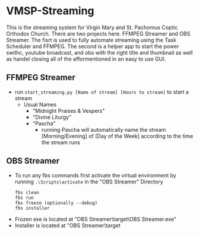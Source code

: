 # VMSP-Streaming
This is the streaming system for Virgin Mary and St. Pachomus Coptic Orthodox Church. There are two projects here. FFMPEG Streamer and OBS Streamer. The fisrt is used to fully automate streaming using the Task Scheduler and FFMPEG. The second is a helper app to start the power swithc, youtube broadcast, and obs with the right title and thumbnail as well as handel closing all of the afformentioned in an easy to use GUI.
## FFMPEG Streamer
- run ```start_streaming.py [Name of stream] [Hours to stream]``` to start a stream
  - Usual Names
    - "Midnight Praises & Vespers"
    - "Divine Liturgy"
    - "Pascha"
      - running Pascha will automatically name the stream [Morning/Evening] of [Day of the Week] according to the time the stream runs 

## OBS Streamer
- To run any fbs commands first activate the virtual environment by running ```.\Scripts\activate``` in the "OBS Streamer" Directory
  ```
  fbs clean
  fbs run
  fbs freeze (optionally --debug)
  fbs installer
  ```
- Frozen exe is located at "OBS Streamer\target\OBS Streamer.exe"
- Installer is located at "OBS Streamer\target
